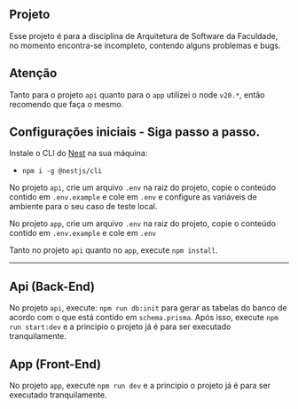 ## Projeto
Esse projeto é para a disciplina de Arquitetura de Software da Faculdade, no momento encontra-se incompleto, contendo alguns problemas e bugs.

## Atenção
Tanto para o projeto `api` quanto para o `app` utilizei o node `v20.*`, então recomendo que faça o mesmo.

## Configurações iniciais - Siga passo a passo.
Instale o CLI do [Nest](https://docs.nestjs.com) na sua máquina:
- `npm i -g @nestjs/cli`

No projeto `api`, crie um arquivo `.env` na raiz do projeto, copie o conteúdo contido em `.env.example` e cole em `.env` e configure as variáveis de ambiente para o seu caso de teste local.

No projeto `app`, crie um arquivo `.env` na raiz do projeto, copie o conteúdo contido em `.env.example` e cole em `.env`

Tanto no projeto `api` quanto no `app`, execute `npm install`.

---
## Api (Back-End)
No projeto `api`, execute: `npm run db:init` para gerar as tabelas do banco de acordo com o que está contido em `schema.prisma`.
Após isso, execute `npm run start:dev` e a principio o projeto já é para ser executado tranquilamente.

## App (Front-End)
No projeto `app`, execute `npm run dev` e a principio o projeto já é para ser executado tranquilamente.